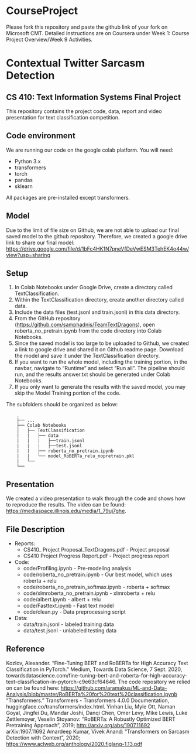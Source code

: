# CourseProject

Please fork this repository and paste the github link of your fork on Microsoft CMT. Detailed instructions are on Coursera under Week 1: Course Project Overview/Week 9 Activities.

# Contextual Twitter Sarcasm Detection
## CS 410: Text Information Systems Final Project
This repository contains the project code, data, report and video presentation for text classification competition.

## Code environment
We are running our code on the google colab platform. You will need:
- Python 3.x
- transformers
- torch
- pandas
- sklearn

All packages are pre-installed except transformers.

## Model
Due to the limit of file size on Github, we are not able to upload our final saved model to the github repository. Therefore, we created a google drive link to share our final model:
https://drive.google.com/file/d/1bFc4HK1N7pneVfDeVwESM3TehEK4o44w/view?usp=sharing

## Setup
1. In Colab Notebooks under Google Drive, create a directory called TextClassification.
2. Within the TextClassification directory, create another directory called data.
3. Include the data files (test.jsonl and train.jsonl) in this data directory.
4. From the GitHub repository (https://github.com/samphadnis/TeamTextDragons), open roberta_no_pretrain.ipynb from the code directory into Colab Notebooks.
5. Since the saved model is too large to be uploaded to Github, we created a link to google drive and shared it on Github readme page. Download the model and save it under the TextClassification directory.
6. If you want to run the whole model, including the training portion, in the navbar, navigate to “Runtime” and select “Run all”. The pipeline should run, and the results answer.txt should be generated under Colab Notebooks.
7. If you only want to generate the results with the saved model, you may skip the Model Training portion of the code.

The subfolders should be organized as below:
```
    .
    ├── ...
    ├── Colab Notebooks
    │   ├── TextClassification
    |   |   ├── data
    |   |   |   ├──train.jsonl
    |   |   |   ├──test.jsonl
    |   |   ├── roberta_no_pretrain.ipynb
    |   |   └── model_RoBERTa_relu_nopretrain.pkl
    |   └── 
    └── 
```

## Presentation
We created a video presentation to walk through the code and shows how to reproduce the results. The video can be found: https://mediaspace.illinois.edu/media/1_79uj7ghe.


## File Description
- Reports:
    * CS410_ Project Proposal_TextDragons.pdf - Project proposal
    * CS410 Project Progress Report.pdf - Project progress report
- Code:
    * code/Profiling.ipynb - Pre-modeling analysis
    * code/roberta_no_pretrain.ipynb - Our best model, which uses roberta + relu
    * code/roberta_no_pretrain_softmax.ipynb - roberta + softmax
    * code/xlmroberta_no_pretrain.ipynb - xlmroberta + relu
    * code/albert.ipynb - albert + relu
    * code/Fasttext.ipynb - Fast text model
    * code/clean.py - Data preprocessing script
- Data:
    * data/train.jsonl - labeled training data
    * data/test.jsonl - unlabeled testing data

## Reference
Kozlov, Alexander. “Fine-Tuning BERT and RoBERTa for High Accuracy Text Classification in PyTorch.” Medium, Towards Data Science, 7 Sept. 2020, towardsdatascience.com/fine-tuning-bert-and-roberta-for-high-accuracy-text-classification-in-pytorch-c9e63cf64646. 
The code repository we relied on can be found here: https://github.com/aramakus/ML-and-Data-Analysis/blob/master/RoBERTa%20for%20text%20classification.ipynb
“Transformers.” Transformers - Transformers 4.0.0 Documentation, huggingface.co/transformers/index.html. 
Yinhan Liu, Myle Ott, Naman Goyal, Jingfei Du, Mandar Joshi, Danqi Chen, Omer Levy, Mike Lewis, Luke Zettlemoyer, Veselin Stoyanov: “RoBERTa: A Robustly Optimized BERT Pretraining Approach”, 2019; http://arxiv.org/abs/1907.11692 arXiv:1907.11692
Amardeep Kumar, Vivek Anand: “Transformers on Sarcasm Detection with Context”, 2020; https://www.aclweb.org/anthology/2020.figlang-1.13.pdf
